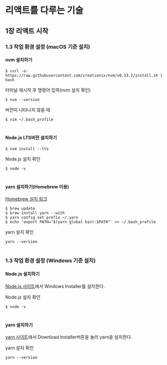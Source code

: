 # 리액트를 다루는 기술
## 1장 리액트 시작 
### 1.3 작업 환경 설정 (macOS 기준 설치)
#### nvm 설치하기
```{bash}
$ curl -o- https://raw.githubusercontent.com/creationix/nvm/v0.33.2/install.sh | bash
```
터미널 재시작 후 명령어 입력(nvm 설치 확인)
```{bash}
$ nvm --version
```
버전이 나타나지 않을 때
```{bash}
$ vim ~/.bash_profile
```  
#
#### Node.js LTS버전 설치하기
```{bash}
$ nvm install --lts
```
Node.js 설치 확인
```{bash}
$ node -v
```  
#
#### yarn 설치하기(Homebrew 이용)
[Homebrew 설치 링크](https://brew.sh/index_ko)
```{bash}
$ brew update
$ brew install yarn --with
$ yarn config set prefix ~/.yarn
$ echo 'export PATH="$(yarn global bin):$PATH"' >> ~/.bash_profile
```
yarn 설치 확인
```{bash}
yarn --version
```

#

### 1.3 작업 환경 설정 (Windows 기준 설치)
#### Node.js 설치하기
[Node.js 사이트](https://nodejs.org/ko/download/)에서 Windows Installer를 설치한다.

Node.js 설치 확인
```{bash}
$ node -v
```  

#

#### yarn 설치하기
[yarn 사이트](https://classic.yarnpkg.com/en/docs/install#windows-stable)에서 Download Installer버튼을 눌러 yarn을 설치한다.

yarn 설치 확인
```{bash}
yarn --version
```
